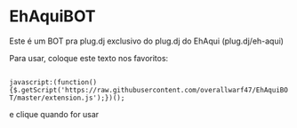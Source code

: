 # EhAquiBOT

Este é um BOT pra plug.dj exclusivo do plug.dj do EhAqui (plug.dj/eh-aqui)

Para usar, coloque este texto nos favoritos:

<code>
javascript:(function(){$.getScript('https://raw.githubusercontent.com/overallwarf47/EhAquiBOT/master/extension.js');})();
</code>

e clique quando for usar
